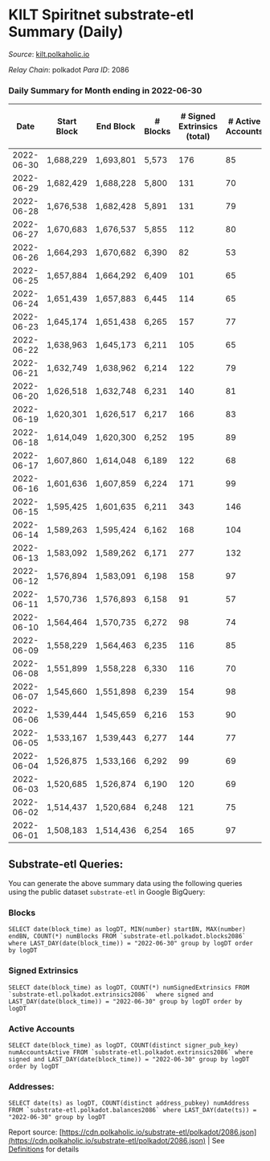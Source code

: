 # KILT Spiritnet substrate-etl Summary (Daily)

_Source_: [kilt.polkaholic.io](https://kilt.polkaholic.io)

*Relay Chain*: polkadot
*Para ID*: 2086



### Daily Summary for Month ending in 2022-06-30


| Date | Start Block | End Block | # Blocks | # Signed Extrinsics (total) | # Active Accounts | # Passive | # New | # Addresses with Balances | # Events | # Transfers | # XCM Transfers In | # XCM Transfers Out |
| ---- | ----------- | --------- | -------- | --------------------------- | ----------------- | --------- | ----- | ------------------------- | -------- | ----------- | ------------------ | ------------------- |
| 2022-06-30 | 1,688,229 | 1,693,801 | 5,573  | 176 | 85 |  |  | 15,231 | 419,444 | 108 ($169,101.42) |   |   |
| 2022-06-29 | 1,682,429 | 1,688,228 | 5,800  | 131 | 70 |  |  | 15,221 | 434,435 | 78 ($349,019.21) |   |   |
| 2022-06-28 | 1,676,538 | 1,682,428 | 5,891  | 131 | 79 |  |  | 15,216 | 440,755 | 64 ($482,573.33) |   |   |
| 2022-06-27 | 1,670,683 | 1,676,537 | 5,855  | 112 | 80 |  |  | 15,211 | 435,760 | 41 ($38,988.99) |   |   |
| 2022-06-26 | 1,664,293 | 1,670,682 | 6,390  | 82 | 53 |  |  | 15,210 | 473,762 | 29 ($11,485.88) |   |   |
| 2022-06-25 | 1,657,884 | 1,664,292 | 6,409  | 101 | 65 |  |  | 15,205 | 475,468 | 56 ($83,868.11) |   |   |
| 2022-06-24 | 1,651,439 | 1,657,883 | 6,445  | 114 | 65 |  |  | 15,200 | 477,291 | 57 ($75,354.10) |   |   |
| 2022-06-23 | 1,645,174 | 1,651,438 | 6,265  | 157 | 77 |  |  | 15,198 | 473,248 | 43 ($25,356.44) |   |   |
| 2022-06-22 | 1,638,963 | 1,645,173 | 6,211  | 105 | 65 |  |  | 15,190 | 472,732 | 44 ($91,247.74) |   |   |
| 2022-06-21 | 1,632,749 | 1,638,962 | 6,214  | 122 | 79 |  |  | 15,187 | 472,826 | 72 ($114,118.55) |   |   |
| 2022-06-20 | 1,626,518 | 1,632,748 | 6,231  | 140 | 81 |  |  | 15,177 | 474,000 | 67 ($92,041.50) |   |   |
| 2022-06-19 | 1,620,301 | 1,626,517 | 6,217  | 166 | 83 |  |  | 15,171 | 472,488 | 93 ($133,049.51) |   |   |
| 2022-06-18 | 1,614,049 | 1,620,300 | 6,252  | 195 | 89 |  |  | 15,164 | 476,016 | 133 ($153,851.11) |   |   |
| 2022-06-17 | 1,607,860 | 1,614,048 | 6,189  | 122 | 68 |  |  | 15,156 | 470,470 | 70 ($345,400.41) |   |   |
| 2022-06-16 | 1,601,636 | 1,607,859 | 6,224  | 171 | 99 |  |  | 15,151 | 472,725 | 107 ($320,054.80) |   |   |
| 2022-06-15 | 1,595,425 | 1,601,635 | 6,211  | 343 | 146 |  |  | 15,147 | 473,164 | 243 ($555,291.18) |   |   |
| 2022-06-14 | 1,589,263 | 1,595,424 | 6,162  | 168 | 104 |  |  | 15,126 | 468,760 | 94 ($184,638.07) |   |   |
| 2022-06-13 | 1,583,092 | 1,589,262 | 6,171  | 277 | 132 |  |  | 15,120 | 470,015 | 174 ($436,194.48) |   |   |
| 2022-06-12 | 1,576,894 | 1,583,091 | 6,198  | 158 | 97 |  |  | 15,114 | 471,788 | 86 ($175,151.31) |   |   |
| 2022-06-11 | 1,570,736 | 1,576,893 | 6,158  | 91 | 57 |  |  | 15,105 | 468,670 | 55 ($107,749.16) |   |   |
| 2022-06-10 | 1,564,464 | 1,570,735 | 6,272  | 98 | 74 |  |  | 15,099 | 477,405 | 47 ($39,576.73) |   |   |
| 2022-06-09 | 1,558,229 | 1,564,463 | 6,235  | 116 | 85 |  |  | 15,096 | 474,607 | 49 ($152,215.06) |   |   |
| 2022-06-08 | 1,551,899 | 1,558,228 | 6,330  | 116 | 70 |  |  | 15,089 | 481,695 | 47 ($68,441.01) |   |   |
| 2022-06-07 | 1,545,660 | 1,551,898 | 6,239  | 154 | 98 |  |  | 15,082 | 474,930 | 78 ($307,359.96) |   |   |
| 2022-06-06 | 1,539,444 | 1,545,659 | 6,216  | 153 | 90 |  |  | 15,076 | 473,390 | 79 ($191,855.54) |   |   |
| 2022-06-05 | 1,533,167 | 1,539,443 | 6,277  | 144 | 77 |  |  | 15,070 | 477,753 | 95 ($557,775.84) |   |   |
| 2022-06-04 | 1,526,875 | 1,533,166 | 6,292  | 99 | 69 |  |  | 15,061 | 478,754 | 52 ($346,472.30) |   |   |
| 2022-06-03 | 1,520,685 | 1,526,874 | 6,190  | 120 | 69 |  |  | 15,057 | 471,064 | 68 ($2,233,137.54) |   |   |
| 2022-06-02 | 1,514,437 | 1,520,684 | 6,248  | 121 | 75 |  |  | 15,049 | 475,706 | 58 ($81,672.21) |   |   |
| 2022-06-01 | 1,508,183 | 1,514,436 | 6,254  | 165 | 97 |  |  | 15,042 | 476,187 | 96 ($1,029,180.19) |   |   |

## Substrate-etl Queries:
You can generate the above summary data using the following queries using the public dataset `substrate-etl` in Google BigQuery:


### Blocks
```
SELECT date(block_time) as logDT, MIN(number) startBN, MAX(number) endBN, COUNT(*) numBlocks FROM `substrate-etl.polkadot.blocks2086`  where LAST_DAY(date(block_time)) = "2022-06-30" group by logDT order by logDT
```


### Signed Extrinsics
```
SELECT date(block_time) as logDT, COUNT(*) numSignedExtrinsics FROM `substrate-etl.polkadot.extrinsics2086`  where signed and LAST_DAY(date(block_time)) = "2022-06-30" group by logDT order by logDT
```


### Active Accounts
```
SELECT date(block_time) as logDT, COUNT(distinct signer_pub_key) numAccountsActive FROM `substrate-etl.polkadot.extrinsics2086` where signed and LAST_DAY(date(block_time)) = "2022-06-30" group by logDT order by logDT
```


### Addresses:
```
SELECT date(ts) as logDT, COUNT(distinct address_pubkey) numAddress FROM `substrate-etl.polkadot.balances2086` where LAST_DAY(date(ts)) = "2022-06-30" group by logDT
```



Report source: [https://cdn.polkaholic.io/substrate-etl/polkadot/2086.json](https://cdn.polkaholic.io/substrate-etl/polkadot/2086.json) | See [Definitions](/DEFINITIONS.md) for details
